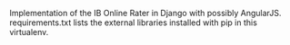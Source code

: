 Implementation of the IB Online Rater in Django with possibly AngularJS.
requirements.txt lists the external libraries installed with pip in this virtualenv.
 
